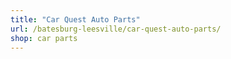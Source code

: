 ```yaml
---
title: "Car Quest Auto Parts"
url: /batesburg-leesville/car-quest-auto-parts/
shop: car parts
---
```

